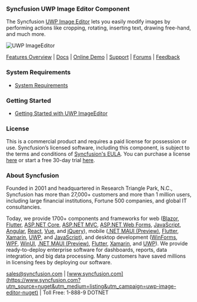 ### Syncfusion UWP Image Editor Component
The Syncfusion [UWP Image Editor](https://www.syncfusion.com/uwp-ui-controls/image-editor?utm_source=nuget&utm_medium=listing&utm_campaign=uwp-image-editor-nuget) lets you easily modify images by performing actions like cropping, rotating, inserting text, drawing free-hand, and much more.

![UWP ImageEditor](https://cdn.syncfusion.com/nuget-readme/uwp/uwp_imageeditor.png)

[Features Overview](https://www.syncfusion.com/uwp-ui-controls/image-editor?utm_source=nuget&utm_medium=listing&utm_campaign=uwp-image-editor-nuget) | [Docs](https://help.syncfusion.com/uwp/image-editor/getting-started?utm_source=nuget&utm_medium=listing&utm_campaign=uwp-image-editor-nuget?utm_source=nuget&utm_medium=listing&utm_campaign=uwp-image-editor-nuget) | [Online Demo](https://github.com/syncfusion/uwp-demos?utm_source=nuget&utm_medium=listing&utm_campaign=uwp-image-editor-nuget) | [Support](https://www.syncfusion.com/support/directtrac/incidents/newincident?utm_source=nuget&utm_medium=listing&utm_campaign=uwp-image-editor-nuget) | [Forums](https://www.syncfusion.com/forums/uwp?utm_source=nuget&utm_medium=listing&utm_campaign=uwp-image-editor-nuget) | [Feedback](https://www.syncfusion.com/feedback/uwp?utm_source=nuget&utm_medium=listing&utm_campaign=uwp-image-editor-nuget)

### System Requirements

* [System Requirements](https://help.syncfusion.com/uwp/installation-and-upgrade/system-requirements?utm_source=nuget&utm_medium=listing&utm_campaign=uwp-image-editor-nuget)

### Getting Started

* [Getting Started with UWP ImageEditor](https://help.syncfusion.com/uwp/image-editor/getting-started?utm_source=nuget&utm_medium=listing&utm_campaign=uwp-image-editor-nuget?utm_source=nuget&utm_medium=listing&utm_campaign=uwp-image-editor-nuget)

### License

This is a commercial product and requires a paid license for possession or use. Syncfusion’s licensed software, including this component, is subject to the terms and conditions of [Syncfusion's EULA](https://www.syncfusion.com/eula/es/?utm_source=nuget&utm_medium=listing&utm_campaign=uwp-image-editor-nuget). You can purchase a license [here](https://www.syncfusion.com/sales/products?utm_source=nuget&utm_medium=listing&utm_campaign=uwp-image-editor-nuget) or start a free 30-day trial [here](https://www.syncfusion.com/account/manage-trials/start-trials?utm_source=nuget&utm_medium=listing&utm_campaign=uwp-image-editor-nuget).

### About Syncfusion

Founded in 2001 and headquartered in Research Triangle Park, N.C., Syncfusion has more than 27,000+ customers and more than 1 million users, including large financial institutions, Fortune 500 companies, and global IT consultancies.
 
Today, we provide 1700+ components and frameworks for web ([Blazor](https://www.syncfusion.com/blazor-components?utm_source=nuget&utm_medium=listing&utm_campaign=uwp-image-editor-nuget), [Flutter](https://www.syncfusion.com/flutter-widgets?utm_source=nuget&utm_medium=listing&utm_campaign=uwp-image-editor-nuget), [ASP.NET Core](https://www.syncfusion.com/aspnet-core-ui-controls?utm_source=nuget&utm_medium=listing&utm_campaign=uwp-image-editor-nuget), [ASP.NET MVC](https://www.syncfusion.com/aspnet-mvc-ui-controls?utm_source=nuget&utm_medium=listing&utm_campaign=uwp-image-editor-nuget), [ASP.NET Web Forms](https://www.syncfusion.com/jquery/aspnet-webforms-ui-controls?utm_source=nuget&utm_medium=listing&utm_campaign=uwp-image-editor-nuget), [JavaScript](https://www.syncfusion.com/javascript-ui-controls?utm_source=nuget&utm_medium=listing&utm_campaign=uwp-image-editor-nuget), [Angular](https://www.syncfusion.com/angular-ui-components?utm_source=nuget&utm_medium=listing&utm_campaign=uwp-image-editor-nuget), [React](https://www.syncfusion.com/react-ui-components?utm_source=nuget&utm_medium=listing&utm_campaign=uwp-image-editor-nuget), [Vue](https://www.syncfusion.com/vue-ui-components?utm_source=nuget&utm_medium=listing&utm_campaign=uwp-image-editor-nuget), and [jQuery](https://www.syncfusion.com/jquery-ui-widgets?utm_source=nuget&utm_medium=listing&utm_campaign=uwp-image-editor-nuget)), mobile ([.NET MAUI (Preview)](https://www.syncfusion.com/maui-controls?utm_source=nuget&utm_medium=listing&utm_campaign=uwp-image-editor-nuget), [Flutter](https://www.syncfusion.com/flutter-widgets?utm_source=nuget&utm_medium=listing&utm_campaign=uwp-image-editor-nuget), [Xamarin](https://www.syncfusion.com/xamarin-ui-controls?utm_source=nuget&utm_medium=listing&utm_campaign=uwp-image-editor-nuget), [UWP](https://www.syncfusion.com/uwp-ui-controls?utm_source=nuget&utm_medium=listing&utm_campaign=uwp-image-editor-nuget), and [JavaScript](https://www.syncfusion.com/javascript-ui-controls?utm_source=nuget&utm_medium=listing&utm_campaign=uwp-image-editor-nuget)), and desktop development ([WinForms](https://www.syncfusion.com/winforms-ui-controls?utm_source=nuget&utm_medium=listing&utm_campaign=uwp-image-editor-nuget), [WPF](https://www.syncfusion.com/wpf-controls?utm_source=nuget&utm_medium=listing&utm_campaign=uwp-image-editor-nuget), [WinUI](https://www.syncfusion.com/winui-controls?utm_source=nuget&utm_medium=listing&utm_campaign=uwp-image-editor-nuget), [.NET MAUI (Preview)](https://www.syncfusion.com/maui-controls?utm_source=nuget&utm_medium=listing&utm_campaign=uwp-image-editor-nuget), [Flutter](https://www.syncfusion.com/flutter-widgets?utm_source=nuget&utm_medium=listing&utm_campaign=uwp-image-editor-nuget), [Xamarin](https://www.syncfusion.com/xamarin-ui-controls?utm_source=nuget&utm_medium=listing&utm_campaign=uwp-image-editor-nuget), and [UWP](https://www.syncfusion.com/uwp-ui-controls?utm_source=nuget&utm_medium=listing&utm_campaign=uwp-image-editor-nuget)). We provide ready-to-deploy enterprise software for dashboards, reports, data integration, and big data processing. Many customers have saved millions in licensing fees by deploying our software.

[sales@syncfusion.com](mailto:sales@syncfusion.com?Subject=Syncfusion%20UWP%20ImageEditor-%20NuGet) | [www.syncfusion.com](https://www.syncfusion.com?utm_source=nuget&utm_medium=listing&utm_campaign=uwp-image-editor-nuget) | Toll Free: 1-888-9 DOTNET

